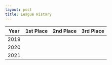 ```yaml
---
layout: post
title: League History
---
```

| Year  | 1st Place   | 2nd Place   | 3rd Place   |
| ---   | ---         | ---         | ---         |
| 2019  |             |             |             |
| 2020  |             |             |             |
| 2021  |             |             |             |
